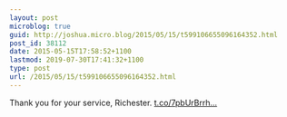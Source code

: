 ```yaml
---
layout: post
microblog: true
guid: http://joshua.micro.blog/2015/05/15/t599106655096164352.html
post_id: 38112
date: 2015-05-15T17:58:52+1100
lastmod: 2019-07-30T17:41:32+1100
type: post
url: /2015/05/15/t599106655096164352.html
---
```

Thank you for your service, Richester. [t.co/7pbUrBrrh...](http://t.co/7pbUrBrrhv)
